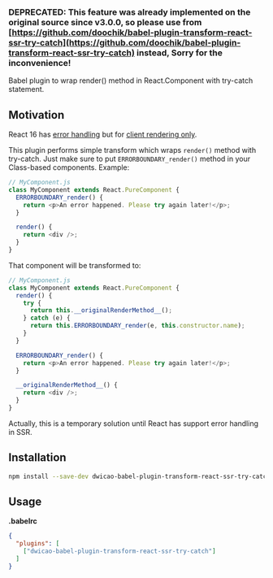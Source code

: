 ### DEPRECATED: This feature was already implemented on the original source since v3.0.0, so please use from [https://github.com/doochik/babel-plugin-transform-react-ssr-try-catch](https://github.com/doochik/babel-plugin-transform-react-ssr-try-catch) instead, Sorry for the inconvenience!

Babel plugin to wrap render() method in React.Component with try-catch statement.

## Motivation

React 16 has [error handling](https://reactjs.org/blog/2017/09/26/react-v16.0.html#better-error-handling) but for [client rendering only](https://github.com/facebook/react/issues/10442).

This plugin performs simple transform which wraps `render()` method with try-catch.
Just make sure to put `ERRORBOUNDARY_render()` method in your Class-based components.
Example:

```js
// MyComponent.js
class MyComponent extends React.PureComponent {
  ERRORBOUNDARY_render() {
    return <p>An error happened. Please try again later!</p>;
  }

  render() {
    return <div />;
  }
}
```

That component will be transformed to:

```js
// MyComponent.js
class MyComponent extends React.PureComponent {
  render() {
    try {
      return this.__originalRenderMethod__();
    } catch (e) {
      return this.ERRORBOUNDARY_render(e, this.constructor.name);
    }
  }

  ERRORBOUNDARY_render() {
    return <p>An error happened. Please try again later!</p>;
  }

  __originalRenderMethod__() {
    return <div />;
  }
}
```

Actually, this is a temporary solution until React has support error handling in SSR.

## Installation

```sh
npm install --save-dev dwicao-babel-plugin-transform-react-ssr-try-catch
```

## Usage

**.babelrc**

```json
{
  "plugins": [
    ["dwicao-babel-plugin-transform-react-ssr-try-catch"]
  ]
}
```
